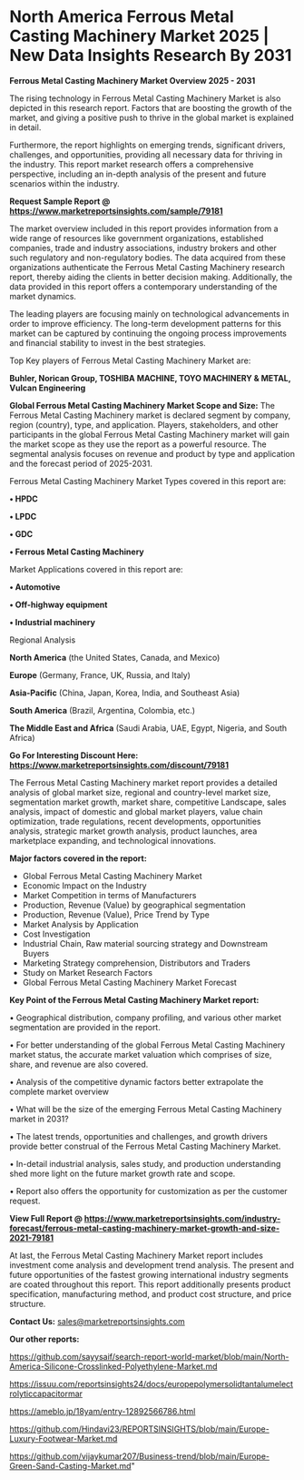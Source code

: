 # North America Ferrous Metal Casting Machinery Market 2025 | New Data Insights Research By 2031

<Strong> Ferrous Metal Casting Machinery Market Overview 2025 - 2031</strong>

The rising technology in Ferrous Metal Casting Machinery Market is also depicted in this research report. Factors that are boosting the growth of the market, and giving a positive push to thrive in the global market is explained in detail.

Furthermore, the report highlights on emerging trends, significant drivers, challenges, and opportunities, providing all necessary data for thriving in the industry. This report market research offers a comprehensive perspective, including an in-depth analysis of the present and future scenarios within the industry.

<strong>Request Sample Report @ <a href=https://www.marketreportsinsights.com/sample/79181>https://www.marketreportsinsights.com/sample/79181</a></strong>

The market overview included in this report provides information from a wide range of resources like government organizations, established companies, trade and industry associations, industry brokers and other such regulatory and non-regulatory bodies. The data acquired from these organizations authenticate the Ferrous Metal Casting Machinery research report, thereby aiding the clients in better decision making. Additionally, the data provided in this report offers a contemporary understanding of the market dynamics.

The leading players are focusing mainly on technological advancements in order to improve efficiency. The long-term development patterns for this market can be captured by continuing the ongoing process improvements and financial stability to invest in the best strategies.

Top Key players of Ferrous Metal Casting Machinery Market are:

<strong>Buhler, Norican Group, TOSHIBA MACHINE, TOYO MACHINERY & METAL, Vulcan Engineering</strong>

<strong><b>Global Ferrous Metal Casting Machinery Market Scope and Size:</b></strong>
The Ferrous Metal Casting Machinery market is declared segment by company, region (country), type, and application. Players, stakeholders, and other participants in the global Ferrous Metal Casting Machinery market will gain the market scope as they use the report as a powerful resource. The segmental analysis focuses on revenue and product by type and application and the forecast period of 2025-2031.

Ferrous Metal Casting Machinery Market Types covered in this report are:

<strong>• HPDC

• LPDC

• GDC

• Ferrous Metal Casting Machinery</strong>

Market Applications covered in this report are:

<strong>• Automotive

• Off-highway equipment

• Industrial machinery</strong> 

Regional Analysis

<strong>North America</strong> (the United States, Canada, and Mexico)

<strong>Europe</strong> (Germany, France, UK, Russia, and Italy)

<strong>Asia-Pacific</strong> (China, Japan, Korea, India, and Southeast Asia)

<strong>South America</strong> (Brazil, Argentina, Colombia, etc.)

<strong>The Middle East and Africa</strong> (Saudi Arabia, UAE, Egypt, Nigeria, and South Africa)

<strong>Go For Interesting Discount Here: <a href=https://www.marketreportsinsights.com/discount/79181>https://www.marketreportsinsights.com/discount/79181</a></strong>

The Ferrous Metal Casting Machinery market report provides a detailed analysis of global market size, regional and country-level market size, segmentation market growth, market share, competitive Landscape, sales analysis, impact of domestic and global market players, value chain optimization, trade regulations, recent developments, opportunities analysis, strategic market growth analysis, product launches, area marketplace expanding, and technological innovations.

<strong><b>Major factors covered in the report:</b></strong>
<ul>
  <li>Global Ferrous Metal Casting Machinery Market </li>
  <li>Economic Impact on the Industry</li>
  <li>Market Competition in terms of Manufacturers</li>
  <li>Production, Revenue (Value) by geographical segmentation</li>
  <li>Production, Revenue (Value), Price Trend by Type</li>
  <li>Market Analysis by Application</li>
  <li>Cost Investigation</li>
  <li>Industrial Chain, Raw material sourcing strategy and Downstream Buyers</li>
  <li>Marketing Strategy comprehension, Distributors and Traders</li>
  <li>Study on Market Research Factors</li>
  <li>Global Ferrous Metal Casting Machinery Market Forecast</li>
</ul>

<strong><b>Key Point of the Ferrous Metal Casting Machinery Market report:</b></strong>

• Geographical distribution, company profiling, and various other market segmentation are provided in the report.

• For better understanding of the global Ferrous Metal Casting Machinery market status, the accurate market valuation which comprises of size, share, and revenue are also covered.

• Analysis of the competitive dynamic factors better extrapolate the complete market overview

• What will be the size of the emerging Ferrous Metal Casting Machinery market in 2031?

• The latest trends, opportunities and challenges, and growth drivers provide better construal of the Ferrous Metal Casting Machinery Market.

• In-detail industrial analysis, sales study, and production understanding shed more light on the future market growth rate and scope.

• Report also offers the opportunity for customization as per the customer request.

<strong><b>View Full Report @ <a href=https://www.marketreportsinsights.com/industry-forecast/ferrous-metal-casting-machinery-market-growth-and-size-2021-79181>https://www.marketreportsinsights.com/industry-forecast/ferrous-metal-casting-machinery-market-growth-and-size-2021-79181</a></b></strong>


At last, the Ferrous Metal Casting Machinery Market report includes investment come analysis and development trend analysis. The present and future opportunities of the fastest growing international industry segments are coated throughout this report. This report additionally presents product specification, manufacturing method, and product cost structure, and price structure.

<strong>Contact Us:</strong>
sales@marketreportsinsights.com

<strong>Our other reports:</strong>

<a href=https://github.com/sayysaif/search-report-world-market/blob/main/North-America-Silicone-Crosslinked-Polyethylene-Market.md>https://github.com/sayysaif/search-report-world-market/blob/main/North-America-Silicone-Crosslinked-Polyethylene-Market.md</a>

<a href=https://issuu.com/reportsinsights24/docs/europepolymersolidtantalumelectrolyticcapacitormar>https://issuu.com/reportsinsights24/docs/europepolymersolidtantalumelectrolyticcapacitormar</a>

<a href=https://ameblo.jp/18yam/entry-12892566786.html>https://ameblo.jp/18yam/entry-12892566786.html</a>

<a href=https://github.com/Hindavi23/REPORTSINSIGHTS/blob/main/Europe-Luxury-Footwear-Market.md>https://github.com/Hindavi23/REPORTSINSIGHTS/blob/main/Europe-Luxury-Footwear-Market.md</a>

<a href=https://github.com/vijaykumar207/Business-trend/blob/main/Europe-Green-Sand-Casting-Market.md>https://github.com/vijaykumar207/Business-trend/blob/main/Europe-Green-Sand-Casting-Market.md</a>"

